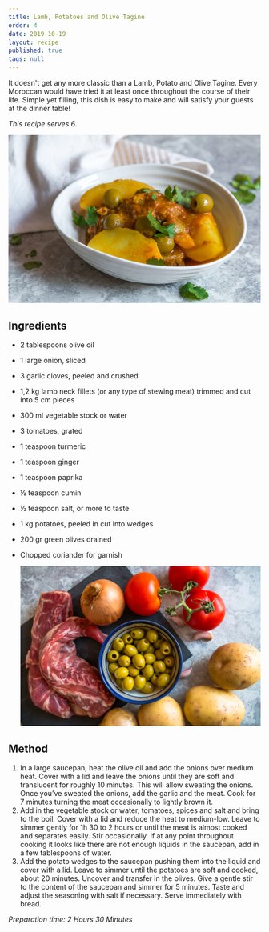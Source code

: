 ```yaml
---
title: Lamb, Potatoes and Olive Tagine
order: 4
date: 2019-10-19
layout: recipe
published: true
tags: null
---
```

It doesn't get any more classic than a Lamb, Potato and Olive Tagine. Every Moroccan would have tried it at least once throughout the course of their life. Simple yet filling, this dish is easy to make and will satisfy your guests at the dinner table!  

*This recipe serves 6.*

![Dish with Lamb, Olives and Potatoes.](../uploads/lamb-tagine.jpeg "Lamb, Potato and Olive Tagine ")

## Ingredients 

* 2 tablespoons olive oil 
* 1 large onion, sliced
* 3 garlic cloves, peeled and crushed
* 1,2 kg lamb neck fillets (or any type of stewing meat) trimmed and cut into 5 cm pieces
* 300 ml vegetable stock or water
* 3 tomatoes, grated
* 1 teaspoon turmeric
* 1 teaspoon ginger
* 1 teaspoon paprika
* ½ teaspoon cumin
* ½ teaspoon salt, or more to taste
* 1 kg potatoes, peeled in cut into wedges
* 200 gr green olives drained
* Chopped coriander for garnish


  ![Ingredients on Kitchen Counter:Raw Lamb Neck, Bowl of Olives, Tomatoes, Onion and Potatoes.](../uploads/ingredients.jpeg "Ingredients for Lamb Tagine ")

## Method

1. In a large saucepan, heat the olive oil and add the onions over medium heat. Cover with a lid and leave the onions until they are soft and translucent for roughly 10 minutes. This will allow sweating the onions. Once you’ve sweated the onions, add the garlic and the meat. Cook for 7 minutes turning the meat occasionally to lightly brown it.
2. Add in the vegetable stock or water, tomatoes, spices and salt and bring to the boil. Cover with a lid and reduce the heat to medium-low. Leave to simmer gently for 1h 30 to 2 hours or until the meat is almost cooked and separates easily. Stir occasionally. If at any point throughout cooking it looks like there are not enough liquids in the saucepan, add in a few tablespoons of water.
3. Add the potato wedges to the saucepan pushing them into the liquid and cover with a lid. Leave to simmer until the potatoes are soft and cooked, about 20 minutes. Uncover and transfer in the olives. Give a gentle stir to the content of the saucepan and simmer for 5 minutes. Taste and adjust the seasoning with salt if necessary. Serve immediately with bread. 

*Preparation time: 2 Hours 30 Minutes*